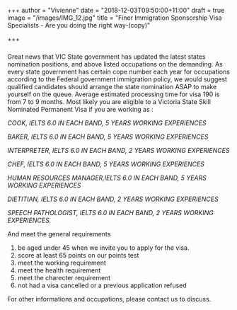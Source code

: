 +++
author = "Vivienne"
date = "2018-12-03T09:50:00+11:00"
draft = true
image = "/images/IMG_12.jpg"
title = "Finer Immigration Sponsorship Visa Specialists - Are you doing the right way-(copy)"

+++
### 

Great news that VIC State government has updated the latest states nomination positions, and above listed occupations on the demanding. As every state government has certain cope number each year for occupations according to the Federal government immigration policy, we would suggest qualified candidates should arrange the state nomination ASAP to make yourself on the queue. Average estimated processing time for visa 190 is from 7 to 9 months. Most likely you are eligible to a Victoria State Skill Nominated Permanent Visa if you are working as :

_COOK, IELTS 6.0 IN EACH BAND, 5 YEARS WORKING EXPERIENCES_

_BAKER, IELTS 6.0 IN EACH BAND, 5 YEARS WORKING EXPERIENCES_

_INTERPRETER, IELTS 6.0 IN EACH BAND, 2 YEARS WORKING EXPERIENCES_

_CHEF, IELTS 6.0 IN EACH BAND, 5 YEARS WORKING EXPERIENCES_

_HUMAN RESOURCES MANAGER,IELTS 6.0 IN EACH BAND, 5 YEARS WORKING EXPERIENCES_

_DIETITIAN, IELTS 6.0 IN EACH BAND, 2 YEARS WORKING EXPERIENCES_

_SPEECH PATHOLOGIST, IELTS 6.0 IN EACH BAND, 2 YEARS WORKING EXPERIENCES._

And meet the general requirements

1. be aged under 45 when we invite you to apply for the visa.
2. score at least 65 points on our points test
3. meet the working requirement
4. meet the health requirement
5. meet the charecter requirement
6. not had a visa cancelled or a previous application refused

For other informations and occupations, please contact us to discuss.